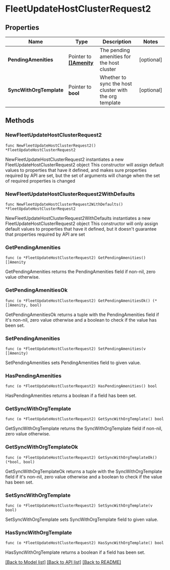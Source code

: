 # FleetUpdateHostClusterRequest2

## Properties

Name | Type | Description | Notes
------------ | ------------- | ------------- | -------------
**PendingAmenities** | Pointer to [**[]Amenity**](Amenity.md) | The pending amenities for the host cluster | [optional] 
**SyncWithOrgTemplate** | Pointer to **bool** | Whether to sync the host cluster with the org template | [optional] 

## Methods

### NewFleetUpdateHostClusterRequest2

`func NewFleetUpdateHostClusterRequest2() *FleetUpdateHostClusterRequest2`

NewFleetUpdateHostClusterRequest2 instantiates a new FleetUpdateHostClusterRequest2 object
This constructor will assign default values to properties that have it defined,
and makes sure properties required by API are set, but the set of arguments
will change when the set of required properties is changed

### NewFleetUpdateHostClusterRequest2WithDefaults

`func NewFleetUpdateHostClusterRequest2WithDefaults() *FleetUpdateHostClusterRequest2`

NewFleetUpdateHostClusterRequest2WithDefaults instantiates a new FleetUpdateHostClusterRequest2 object
This constructor will only assign default values to properties that have it defined,
but it doesn't guarantee that properties required by API are set

### GetPendingAmenities

`func (o *FleetUpdateHostClusterRequest2) GetPendingAmenities() []Amenity`

GetPendingAmenities returns the PendingAmenities field if non-nil, zero value otherwise.

### GetPendingAmenitiesOk

`func (o *FleetUpdateHostClusterRequest2) GetPendingAmenitiesOk() (*[]Amenity, bool)`

GetPendingAmenitiesOk returns a tuple with the PendingAmenities field if it's non-nil, zero value otherwise
and a boolean to check if the value has been set.

### SetPendingAmenities

`func (o *FleetUpdateHostClusterRequest2) SetPendingAmenities(v []Amenity)`

SetPendingAmenities sets PendingAmenities field to given value.

### HasPendingAmenities

`func (o *FleetUpdateHostClusterRequest2) HasPendingAmenities() bool`

HasPendingAmenities returns a boolean if a field has been set.

### GetSyncWithOrgTemplate

`func (o *FleetUpdateHostClusterRequest2) GetSyncWithOrgTemplate() bool`

GetSyncWithOrgTemplate returns the SyncWithOrgTemplate field if non-nil, zero value otherwise.

### GetSyncWithOrgTemplateOk

`func (o *FleetUpdateHostClusterRequest2) GetSyncWithOrgTemplateOk() (*bool, bool)`

GetSyncWithOrgTemplateOk returns a tuple with the SyncWithOrgTemplate field if it's non-nil, zero value otherwise
and a boolean to check if the value has been set.

### SetSyncWithOrgTemplate

`func (o *FleetUpdateHostClusterRequest2) SetSyncWithOrgTemplate(v bool)`

SetSyncWithOrgTemplate sets SyncWithOrgTemplate field to given value.

### HasSyncWithOrgTemplate

`func (o *FleetUpdateHostClusterRequest2) HasSyncWithOrgTemplate() bool`

HasSyncWithOrgTemplate returns a boolean if a field has been set.


[[Back to Model list]](../README.md#documentation-for-models) [[Back to API list]](../README.md#documentation-for-api-endpoints) [[Back to README]](../README.md)


